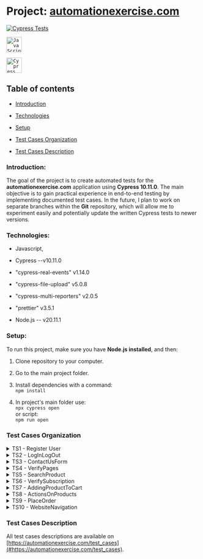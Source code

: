# Project: [automationexercise.com](https://github.com/rasme54/automationexercise.com/tree/master)

  

[![Cypress Tests](https://img.shields.io/endpoint?url=https://dashboard.cypress.io/badge/detailed/ttoywa/master&style=flat&logo=cypress)](https://dashboard.cypress.io/projects/ttoywa/runs)

  

<div  align="left">

<code><img  width="40"  src="https://raw.githubusercontent.com/marwin1991/profile-technology-icons/refs/heads/main/icons/javascript.png"  alt="JavaScript"  title="JavaScript"/></code>

<code><img  width="40"  src="https://raw.githubusercontent.com/marwin1991/profile-technology-icons/refs/heads/main/icons/cypress.png"  alt="Cypress"  title="Cypress"/></code>

</div>

  

## Table of contents

  

- [Introduction](#Introduction)

- [Technologies](#Technologies)

- [Setup](#Setup)

- [Test Cases Organization](#Test-Cases-Organization)

- [Test Cases Description](#Test-Cases-Description)

  

### Introduction:

  

The goal of the project is to create automated tests for the **automationexercise.com** application using **Cypress 10.11.0**. The main objective is to gain practical experience in end-to-end testing by implementing documented test cases. In the future, I plan to work on separate branches within the **Git** repository, which will allow me to experiment easily and potentially update the written Cypress tests to newer versions.

  

### Technologies:

  

- Javascript,

- Cypress --v10.11.0

- "cypress-real-events" v1.14.0

- "cypress-file-upload" v5.0.8

- "cypress-multi-reporters" v2.0.5

- "prettier" v3.5.1

- Node.js -- v20.11.1

  

### Setup:

  

To run this project, make sure you have **Node.js installed**, and then:

  

1. Clone repository to your computer.

2. Go to the main project folder.

3. Install dependencies with a command: <br>`npm install`

4. In project's main folder use: <br>`npx cypress open`  <br>or script: <br>`npm run open`

  

### Test Cases Organization

<details>

<summary>TS1 - Register User</summary>

<li>Test Case 1: Register User</li>

<li>Test Case 5: Register User with existing email</li>

</details>

<details>

<summary>TS2 - LogInLogOut</summary>

<li>Test Case 2: Login User with correct email and password</li>

<li>Test Case 3: Login User with incorrect email and password</li>

<li>Test Case 4: Logout User</li>

</details>

<details>

<summary>TS3 - ContactUsForm</summary>

<li>TestCase 6: Contact Us Form</li>

</details>

<details>

<summary>TS4 - VerifyPages</summary>

<li>Test Case 7: Verify Test Cases Page</li>

<li>Test Case 8: Verify All Products and product detail page</li>

</details>

<details>

<summary>TS5 - SearchProduct</summary>

<li>Test Case 9: Search Product</li>

<li>Test Case 18: View Category Products</li>

<li>Test Case 19: View & Cart Brand Products</li>

<li>Test Case 20: Search Products and Verify Cart After Login</li>

</details>

<details>

<summary>TS6 - VerifySubscription</summary>

<li>Test Case 10: Verify Subscription in home page</li>

<li>Test Case 11: Verify Subscription in Cart page</li>

</details>

<details>

<summary>TS7 - AddingProductToCart</summary>

<li>Test Case 12: Add Products in Cart</li>

<li>Test Case 17: Remove Products From Cart</li>

<li>Test Case 22: Add to cart from Recommended items</li>

</details>

<details>

<summary>TS8 - ActionsOnProducts</summary>

<li>Test Case 13: Verify Product quantity in Cart</li>

<li>Test Case 21: Add review on product</li>

<li>Test Case 23: Verify address details in checkout page</li>

</details>

<details>

<summary>TS9 - PlaceOrder</summary>

<li>Test Case 14: Place Order: Register while Checkout</li>

<li>Test Case 15: Place Order: Register before Checkout</li>

<li>Test Case 16: Place Order: Login before Checkout</li>

<li>Test Case 24: Download Invoice after purchase orde</li>

</details>

<details>

<summary>TS10 - WebsiteNavigation</summary>

<li>Test Case 25: Verify Scroll Up using 'Arrow' button and Scroll Down functionality</li>

<li>Test Case 26: Verify Scroll Up without 'Arrow' button and Scroll Down functionality</li>

</details>

### Test Cases Description

All test cases descriptions are available on [https://automationexercise.com/test_cases](#https://automationexercise.com/test_cases).

